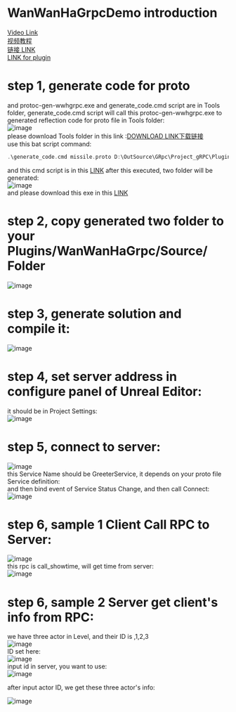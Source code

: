 # WanWanHaGrpcDemo introduction

[Video Link](https://youtu.be/Ts6LvN3FVbE)  
[视频教程](https://www.bilibili.com/video/BV1qN4y1678H/)  
[ 链接 LINK](https://www.unrealengine.com/marketplace/zh-CN/product/gprc-protobuf-rpc)  
[LINK for plugin](https://www.unrealengine.com/marketplace/zh-CN/product/gprc-protobuf-rpc)  

# step 1, generate code for proto
and protoc-gen-wwhgrpc.exe and   generate_code.cmd script are in Tools folder, generate_code.cmd script will call this protoc-gen-wwhgrpc.exe  to generated reflection code for proto file
in Tools folder:   
![image](https://github.com/WanWanHa/MarketPlacePluginsDemo/assets/8192020/bd5a6b11-9a6d-416b-b41c-845e5d18caf7)   
please download Tools folder in this link :[DOWNLOAD LINK下载链接](https://github.com/WanWanHa/MarketPlacePluginsDemo/tree/master/WanWanHaGrpcDemo/Plugins/Tools)    
use this bat script command:   
```cpp
.\generate_code.cmd missile.proto D:\OutSource\GRpc\Project_gRPC\Plugins\WanWanHaGrpc\Tools
```
and this cmd script is in this [LINK](https://github.com/WanWanHa/MarketPlacePluginsDemo/blob/master/WanWanHaGrpcDemo/Plugins/Tools/generate_code.cmd)
after this executed, two folder will be generated:   
![image](https://github.com/WanWanHa/MarketPlacePluginsDemo/assets/8192020/fac1a016-2f4e-4748-8385-5c2e3697c7ad)   
and please download this exe in this [LINK](https://github.com/WanWanHa/MarketPlacePluginsDemo/blob/master/WanWanHaGrpcDemo/Plugins/Tools/protoc-gen-wwhgrpc.exe)   

# step 2, copy generated two folder to your Plugins/WanWanHaGrpc/Source/ Folder   
![image](https://github.com/WanWanHa/MarketPlacePluginsDemo/assets/8192020/e1a22b90-5a9e-4ba3-9583-8fcc655e0a8e)    

# step 3, generate solution and compile it:   
![image](https://github.com/WanWanHa/MarketPlacePluginsDemo/assets/8192020/ced96fa8-191f-426a-aeec-59a417e68bb8)   

# step 4, set server address in configure panel of Unreal Editor:   
it should be in Project Settings:   
![image](https://github.com/WanWanHa/MarketPlacePluginsDemo/assets/8192020/dfd9556c-dc75-413c-8566-82bd43db3e3e)   

# step 5, connect to server:   
![image](https://github.com/WanWanHa/MarketPlacePluginsDemo/assets/8192020/79f28f3a-4d95-488d-b179-7bdadefc28a8)   
this Service Name should be GreeterService, it depends on your proto file Service definition:   
and then bind event of Service Status Change, and then call Connect:   
![image](https://github.com/WanWanHa/MarketPlacePluginsDemo/assets/8192020/41db3df4-681a-45e4-8907-5d41a00326f1)   

# step 6, sample 1 Client Call RPC to Server:   
![image](https://github.com/WanWanHa/MarketPlacePluginsDemo/assets/8192020/89976428-add2-4ab5-b4e1-76f9c7110a56)   
this rpc is call_showtime, will get time from server:   
![image](https://github.com/WanWanHa/MarketPlacePluginsDemo/assets/8192020/f9d1e939-8f0d-4f70-b9f3-bad724db093c)   

# step 6, sample 2 Server get client's info from RPC:   
we have three actor in Level, and their ID is ,1,2,3    
![image](https://github.com/WanWanHa/MarketPlacePluginsDemo/assets/8192020/c6d6ac5f-668c-436c-9f71-4a82ccde4a25)   
ID set here:   
![image](https://github.com/WanWanHa/MarketPlacePluginsDemo/assets/8192020/99e24ddc-7419-49eb-94b4-d63399fdc795)   
input id in server, you want to use:   
![image](https://github.com/WanWanHa/MarketPlacePluginsDemo/assets/8192020/034bd679-d88a-472e-ba65-a4d6200478bf)   

after input actor ID, we get these three actor's info:   

![image](https://github.com/WanWanHa/MarketPlacePluginsDemo/assets/8192020/26161652-138f-42e9-8e75-6f64afe221d6)   












